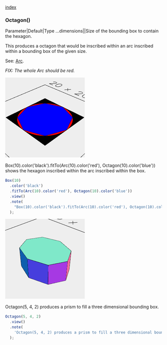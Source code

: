 [index](../../nb/api/index.md)
### Octagon()
Parameter|Default|Type
...dimensions||Size of the bounding box to contain the hexagon.

This produces a octagon that would be inscribed within an arc inscribed within a bounding box of the given size.

See: [Arc](../../nb/api/Arc.md).

_FIX: The whole Arc should be red._

![Image](Octagon.md.$2.png)

Box(10).color('black').fitTo(Arc(10).color('red'), Octagon(10).color('blue')) shows the hexagon inscribed within the arc inscribed within the box.

```JavaScript
Box(10)
  .color('black')
  .fitTo(Arc(10).color('red'), Octagon(10).color('blue'))
  .view()
  .note(
    "Box(10).color('black').fitTo(Arc(10).color('red'), Octagon(10).color('blue')) shows the hexagon inscribed within the arc inscribed within the box."
  );
```

![Image](Octagon.md.$3.png)

Octagon(5, 4, 2) produces a prism to fill a three dimensional bounding box.

```JavaScript
Octagon(5, 4, 2)
  .view()
  .note(
    'Octagon(5, 4, 2) produces a prism to fill a three dimensional bounding box.'
  );
```
